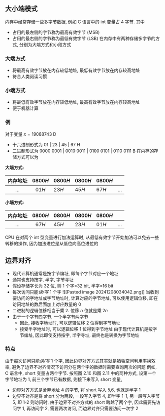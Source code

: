 ## 大小端模式
内存中经常存储一些多字节数据, 例如 C 语言中的 int 变量占 4 字节. 其中
- 占用的最左侧的字节称为最高有效字节 (MSB)
- 占用的最右侧的字节称为最低有效字节 (LSB)
在内存中有两种存储多字节的方式, 分别为大端方式和小段方式
### 大端方式
- 将最高有效字节放在内存较低地址, 最低有效字节放在内存较高地址
- 符合人类阅读习惯
### 小端方式
- 将最低有效字节放在内存较低地址, 最高有效字节放在内存较高地址
- 便于机器计算
### 例
对于变量 $x=19088743$ D
- 十六进制形式为 01 | 23 | 45 | 67 H
- 二进制形式为 0000 0001 | 0010 0011 | 0100 0101 | 0110 0111 B
在内存的存储方式可以为

**大端方式:**

|  **内存地址**   | **$0800 H$** | **$0800 H$** | **$0800 H$** | **$0800 H$** |         |
| :-----: | :------: | -------- | -------- | -------- | ------- |
| $\dots$ |  $01 H$  | $23 H$   | $45 H$   | $67 H$   | $\dots$ |

**小端方式:**

|  内存地址   | $0800 H$ | $0800 H$ | $0800 H$ | $0800 H$ |         |
| :-----: | :------: | -------- | -------- | -------- | ------- |
| $\dots$ |  $67 H$  | $45 H$   | $23 H$   | $01 H$   | $\dots$ |

CPU 在对两个 int 型变量进行加法运算时, 从最低有效字节开始加法可以免去一些转移的操作, 因为加法进位是从低位向高位进位的
## 边界对齐
- 现代计算机通常是按字节编址, 即每个字节对应一个地址
- 通常也支持按字, 半字, 字节寻址
- 假设存储字长为 32 位, 则 1 个字=32 bit, 半字=16 bit
- 每次访问只能*读/写* 1 个字
![[Pasted image 20241208034042.png]]
当收到要访问的字地址或字节地址时, 计算对应的字节地址, 可以使用逻辑位移, 即在访问地址的数后面加上对应数量的 $0$
- 二进制的逻辑位移相当于乘 $2$. 位移 $n$ 位就是乘 $2 n$
- 由于一个字有四字节, 一个半字有两字节
	- 因此, 接收字地址时, 可以逻辑位移 2 位得到字节地址
	- 接受半字地址时, 可以逻辑位移 1 位得到字节地址
由于现代计算机是按字节编址, 因此即使支持按字, 半字寻址, 最终也是转换为字节地址
### 特点
由于每次访问只能*读/写* 1 个字, 因此边界对齐方式其实就是牺牲空间利用率换效率, 避免了边界不对齐情况下访问分在两个字的数据时需要查询两次的问题
例如, C 语言中, short 变量占两个字节. 按照图 2.10 和图 2.11 中的两种方式, 设第一个字节地址为 1, 前三个字节已有数据, 则接下来写入 short 变量,
- 边界对齐方式是舍弃地址 4 的字节, 将 short 写入 5,6, 也就是半字 1
- 边界不对齐是将 short 分为两段, 一段写入字节 4, 即半字 1-1, 另一段写入字节 5, 即 1-2
则访问时, 由于边界不对齐方式的 short 跨越了两个字, 因此需要先访问字 1, 再访问字 2, 需要两次访问, 而边界对齐只需要访问一次字 2